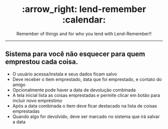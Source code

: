 <h1 align="center">
  :arrow_right: lend-remember :calendar:
</h1>

<p align="center"> Remember of things and for who you lend with Lend-Remember!!</p>

---

## Sistema para você não esquecer para quem emprestou cada coisa.

* O usuário acessa/instala e seus dados ficam salvo
* Deve receber o item emprestado, data que foi emprestado, e contato do amigo
* Opcionalmente pode haver a data de devolução combinada
* A tela inicial lista as coisas emprestadas e permite clicar em botão para incluir novo empréstimo
* Após a data combinada o item deve ficar destacado na lista de coisas emprestadas
* Quando algo for devolvido, deve ser marcado no sistema que irá salvar a data

